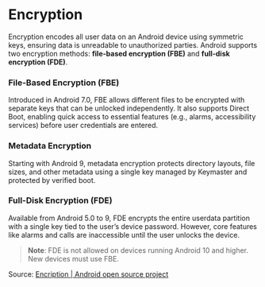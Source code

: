 # Encryption  

Encryption encodes all user data on an Android device using symmetric keys, ensuring data is unreadable to unauthorized parties. Android supports two encryption methods: **file-based encryption (FBE)** and **full-disk encryption (FDE)**.  

### File-Based Encryption (FBE)  
Introduced in Android 7.0, FBE allows different files to be encrypted with separate keys that can be unlocked independently. It also supports Direct Boot, enabling quick access to essential features (e.g., alarms, accessibility services) before user credentials are entered.  

### Metadata Encryption  
Starting with Android 9, metadata encryption protects directory layouts, file sizes, and other metadata using a single key managed by Keymaster and protected by verified boot.  

### Full-Disk Encryption (FDE)  
Available from Android 5.0 to 9, FDE encrypts the entire userdata partition with a single key tied to the user’s device password. However, core features like alarms and calls are inaccessible until the user unlocks the device.  

> **Note**: FDE is not allowed on devices running Android 10 and higher. New devices must use FBE.  

Source: [Encription | Android open source project](https://source.android.com/docs/security/features/encryption) 
